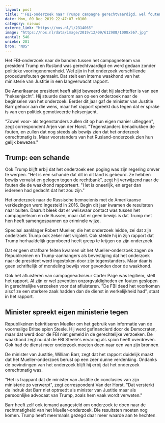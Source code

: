 ```yaml
---
layout: post
title: "'FBI-onderzoek naar Trumps campagne gerechtvaardigd, wel fouten gemaakt'"
date: Mon, 09 Dec 2019 22:47:07 +0100
category: nieuws
externe_link: "https://nos.nl/l/2314065"
image: "https://nos.nl/data/image/2019/12/09/612988/1008x567.jpg"
aantal: 546
unieke: 281
bron: "NOS"
---
```


<p>Het FBI-onderzoek naar de banden tussen het campagneteam van president Trump en Rusland was gerechtvaardigd en werd gedaan zonder politieke vooringenomenheid. Wel zijn in het onderzoek verschillende procedurefouten gemaakt. Dat stelt een interne waakhond van het ministerie van Justitie in een langverwacht rapport.</p>
<p>De Amerikaanse president heeft altijd beweerd dat hij slachtoffer is van een "heksenjacht". Hij stuurde daarom aan op een onderzoek naar de beginselen van het onderzoek. Eerder dit jaar gaf de minister van Justitie Barr gehoor aan die wens, maar het rapport spreekt dus tegen dat er sprake is van een politiek gemotiveerde heksenjacht.</p>
<p>"Zowel voor- als tegenstanders zullen dit op hun eigen manier uitleggen", zegt correspondent Arjen van der Horst. "Tegenstanders benadrukken de fouten, en zullen dat nog steeds als bewijs zien dat het onderzoek onrechtmatig is. Maar voorstanders van het Rusland-onderzoek zien hun gelijk bewezen."</p>
<h2>Trump: een schande</h2>
<p>Ook Trump blijft erbij dat het onderzoek een poging was zijn regering omver te werpen. "Het is een schande dat dit in dit land is gebeurd. Ze hebben bewijs vervalst en gelogen tegen de rechtbank", zegt hij verwijzend naar de fouten die de waakhond rapporteert. "Het is oneerlijk, en erger dan iedereen had gedacht dat het zou zijn."</p>
<p>Het onderzoek naar de Russische bemoeienis met de Amerikaanse verkiezingen werd ingesteld in 2016. Begin dit jaar kwamen de resultaten naar buiten. Daaruit bleek dat er weliswaar contact was tussen het campagneteam en de Russen, maar dat er geen bewijs is dat Trump met hen heeft samengespannen op criminele wijze.</p>
<p>Speciaal aanklager Robert Mueller, die het onderzoek leidde, zei dat zijn onderzoek Trump ook zeker niet vrijpleit. Ook stelde hij in zijn rapport dat Trump herhaaldelijk geprobeerd heeft greep te krijgen op zijn onderzoek.</p>
<p>Dat er geen strafbare feiten kwamen uit het Mueller-onderzoek zagen de Republikeinen en Trump-aanhangers als bevestiging dat het onderzoek naar de president werd ingestoken door zijn tegenstanders. Maar daar is geen schriftelijk of mondeling bewijs voor gevonden door de waakhond.</p>
<p>Ook het afluisteren van campagneadviseur Carter Page was legitiem, stelt het rapport. Al zijn er wel zeventien onzorgvuldigheden en fouten geslopen in gerechtelijke verzoeken voor dat afluisteren. "De FBI deed het voorkomen alsof ze een sterkere zaak hadden dan de dienst in werkelijkheid had", staat in het rapport. </p>
<h2>Minister spreekt eigen ministerie tegen</h2>
<p>Republikeinen bekritiseren Mueller om het gebruik van informatie van de voormalige Britse spion Steele. Hij werd gefinancierd door de Democraten, maar dat werd door de FBI niet gemeld in de gerechtelijke verzoeken. De waakhond zegt nu dat de FBI Steele's ervaring als spion heeft overdreven. Ook had de dienst meer onderzoek moeten doen naar een van zijn bronnen.</p>
<p>De minister van Justitie, William Barr, zegt dat het rapport duidelijk maakt dat het Mueller-onderzoek berust op een zeer dunne verdenking. Ondanks de bevindingen van het onderzoek blijft hij erbij dat het onderzoek onrechtmatig was.</p>
<p>"Het is frappant dat de minister van Justitie de conclusies van zijn ministerie zo verwerpt", zegt correspondent Van der Horst. "Dat versterkt de indruk dat Barr niet optreedt als minister van Justitie maar als persoonlijke advocaat van Trump, zoals hem vaak wordt verweten."</p>
<p>Barr heeft zelf ook iemand aangesteld om onderzoek te doen naar de rechtmatigheid van het Mueller-onderzoek. Die resultaten moeten nog komen. Trump heeft meermaals gezegd daar meer waarde aan te hechten.</p>
